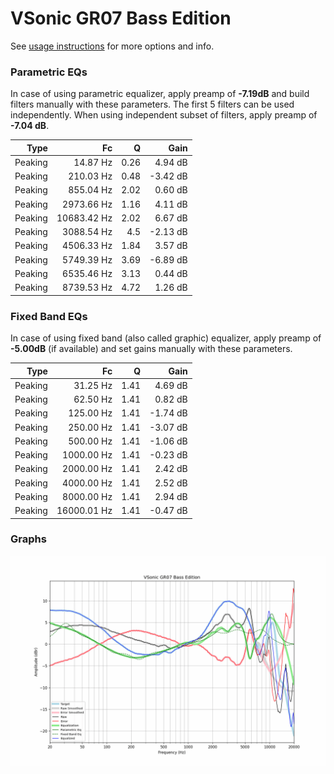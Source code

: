 # VSonic GR07 Bass Edition
See [usage instructions](https://github.com/jaakkopasanen/AutoEq#usage) for more options and info.

### Parametric EQs
In case of using parametric equalizer, apply preamp of **-7.19dB** and build filters manually
with these parameters. The first 5 filters can be used independently.
When using independent subset of filters, apply preamp of **-7.04 dB**.

| Type    | Fc          |    Q | Gain     |
|--------:|------------:|-----:|---------:|
| Peaking | 14.87 Hz    | 0.26 | 4.94 dB  |
| Peaking | 210.03 Hz   | 0.48 | -3.42 dB |
| Peaking | 855.04 Hz   | 2.02 | 0.60 dB  |
| Peaking | 2973.66 Hz  | 1.16 | 4.11 dB  |
| Peaking | 10683.42 Hz | 2.02 | 6.67 dB  |
| Peaking | 3088.54 Hz  | 4.5  | -2.13 dB |
| Peaking | 4506.33 Hz  | 1.84 | 3.57 dB  |
| Peaking | 5749.39 Hz  | 3.69 | -6.89 dB |
| Peaking | 6535.46 Hz  | 3.13 | 0.44 dB  |
| Peaking | 8739.53 Hz  | 4.72 | 1.26 dB  |

### Fixed Band EQs
In case of using fixed band (also called graphic) equalizer, apply preamp of **-5.00dB**
(if available) and set gains manually with these parameters.

| Type    | Fc          |    Q | Gain     |
|--------:|------------:|-----:|---------:|
| Peaking | 31.25 Hz    | 1.41 | 4.69 dB  |
| Peaking | 62.50 Hz    | 1.41 | 0.82 dB  |
| Peaking | 125.00 Hz   | 1.41 | -1.74 dB |
| Peaking | 250.00 Hz   | 1.41 | -3.07 dB |
| Peaking | 500.00 Hz   | 1.41 | -1.06 dB |
| Peaking | 1000.00 Hz  | 1.41 | -0.23 dB |
| Peaking | 2000.00 Hz  | 1.41 | 2.42 dB  |
| Peaking | 4000.00 Hz  | 1.41 | 2.52 dB  |
| Peaking | 8000.00 Hz  | 1.41 | 2.94 dB  |
| Peaking | 16000.01 Hz | 1.41 | -0.47 dB |

### Graphs
![](./VSonic%20GR07%20Bass%20Edition.png)